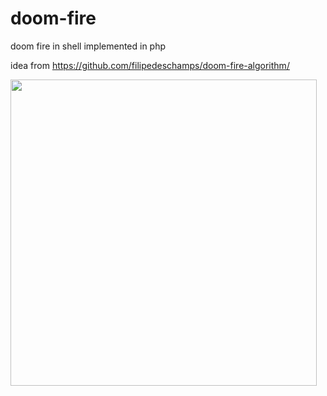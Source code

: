 # doom-fire

doom fire in shell implemented in php

idea from https://github.com/filipedeschamps/doom-fire-algorithm/


<img src="https://github.com/adirkuhn/doom-fire/blob/master/fire.gif?raw=true" width="490">
